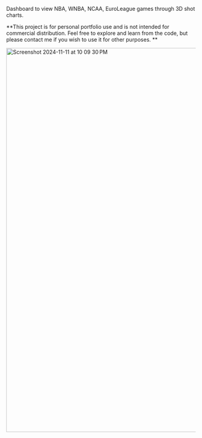 Dashboard to view NBA, WNBA, NCAA, EuroLeague games through 3D shot charts.

**This project is for personal portfolio use and is not intended for commercial distribution. Feel free to explore and learn from the code, but please contact me if you wish to use it for other purposes. **

<img width="1020" alt="Screenshot 2024-11-11 at 10 09 30 PM" src="https://github.com/user-attachments/assets/6769487a-d149-4c2e-9b51-26032ab39be9">
